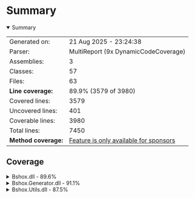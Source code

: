 # Summary
<details open><summary>Summary</summary>

|                      |                                                                          |
|:---------------------|:-------------------------------------------------------------------------|
| Generated on:        | 21 Aug 2025 - 23:24:38                                                   |
| Parser:              | MultiReport (9x DynamicCodeCoverage)                                     |
| Assemblies:          | 3                                                                        |
| Classes:             | 57                                                                       |
| Files:               | 63                                                                       |
| **Line coverage:**   | 89.9% (3579 of 3980)                                                     |
| Covered lines:       | 3579                                                                     |
| Uncovered lines:     | 401                                                                      |
| Coverable lines:     | 3980                                                                     |
| Total lines:         | 7450                                                                     |
| **Method coverage:** | [Feature is only available for sponsors](https://reportgenerator.io/pro) |

</details>

## Coverage
<details><summary>Bshox.dll - 89.6%</summary>

| **Name**                                                   |  **Line** |
|:-----------------------------------------------------------|----------:|
| **Bshox.dll**                                              | **89.6%** |
| Bshox.BshoxContract<T>                                     |      100% |
| Bshox.BshoxContractExtensions                              |     91.9% |
| Bshox.BshoxException                                       |      100% |
| Bshox.BshoxOptions                                         |      100% |
| Bshox.BshoxReader                                          |       92% |
| Bshox.BshoxSerializer                                      |     96.3% |
| Bshox.BshoxWriter                                          |       95% |
| Bshox.Contracts.ArrayContract<T>                           |      100% |
| Bshox.Contracts.ConcurrentDictionaryContract<TKey, TValue> |        0% |
| Bshox.Contracts.DictionaryContract<TKey, TValue>           |     95.6% |
| Bshox.Contracts.IDictionaryContract<TKey, TValue>          |        0% |
| Bshox.Contracts.IListContract<T>                           |        0% |
| Bshox.Contracts.ListContract<T>                            |      100% |
| Bshox.DefaultContracts                                     |     90.8% |
| Bshox.Internals.DepthLockScope                             |      100% |
| Bshox.Internals.EncodingHelper                             |     72.7% |
| Bshox.Internals.EndiannessHelper                           |      100% |
| Bshox.Internals.PooledByteBufferWriter                     |     71.6% |
| Bshox.Internals.StreamSequence                             |     92.8% |

</details>
<details><summary>Bshox.Generator.dll - 91.1%</summary>

| **Name**                                           |  **Line** |
|:---------------------------------------------------|----------:|
| **Bshox.Generator.dll**                            | **91.1%** |
| Bshox.Generator.BshoxGenerator                     |       90% |
| Bshox.Generator.Constants                          |      100% |
| Bshox.Generator.ContractResolver                   |       88% |
| Bshox.Generator.Contracts.ContractDemand           |     90.9% |
| Bshox.Generator.Contracts.ContractGenerator        |     90.3% |
| Bshox.Generator.Contracts.ContractHelper           |       95% |
| Bshox.Generator.Contracts.ContractInfo             |     74.2% |
| Bshox.Generator.Contracts.GeneratedContract        |     94.1% |
| Bshox.Generator.Contracts.InlineContractData       |      100% |
| Bshox.Generator.Contracts.KnownTypeInfo            |     95.3% |
| Bshox.Generator.Contracts.SurrogateContract        |      100% |
| Bshox.Generator.Contracts.SurrogateGenerator       |     96.8% |
| Bshox.Generator.Data.ContractParameters            |      100% |
| Bshox.Generator.Data.KnownTypeSymbols              |      100% |
| Bshox.Generator.Data.MemberInfo                    |     90.7% |
| Bshox.Generator.DiagnosticException                |        0% |
| Bshox.Generator.Diagnostics                        |      100% |
| Bshox.Generator.Extensions.EnumerableExtensions    |     83.8% |
| Bshox.Generator.Extensions.SourceWriterExtension   |      100% |
| Bshox.Generator.Extensions.SymbolExtensions        |     86.9% |
| Bshox.Generator.Extensions.SyntaxExtensions        |      100% |
| Bshox.Generator.Extensions.TypedConstantExtensions |      100% |
| Bshox.Generator.Helpers.SourceWriter               |     89.4% |
| Bshox.Generator.ProviderExtensions                 |      100% |
| Bshox.Generator.SerializerGenerator                |     92.6% |
| Bshox.Generator.SerializerInfo                     |     95.6% |
| Bshox.Generator.UseDepthLockCorrectly              |     88.5% |

</details>
<details><summary>Bshox.Utils.dll - 87.5%</summary>

| **Name**                         |  **Line** |
|:---------------------------------|----------:|
| **Bshox.Utils.dll**              | **87.5%** |
| Bshox.Utils.BshoxArray           |     75.6% |
| Bshox.Utils.BshoxBlob            |     85.7% |
| Bshox.Utils.BshoxObject          |     74.6% |
| Bshox.Utils.BshoxParserException |       80% |
| Bshox.Utils.BshoxTextParser      |     89.6% |
| Bshox.Utils.BshoxValue           |      100% |
| Bshox.Utils.Extensions           |      100% |
| Bshox.Utils.Fixed4               |      100% |
| Bshox.Utils.Fixed8               |      100% |
| Bshox.Utils.Helpers              |      100% |
| Bshox.Utils.VarInt               |     88.8% |

</details>
